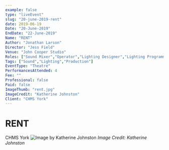 ```yaml
---
example: false
type: "liveEvent"
slug: "20-june-2019-rent"
date: 2019-06-19
Date: "20-June-2019"
EndDate: "22-June-2019"
Name: "RENT"
Author: "Jonathan Larson"
Director: "Jess Field"
Venue: "John Cooper Studio"
Roles: ["Sound Mixer","Operator","Lighting Designer","Lighting Programmer","Technical Manager"]
Tags: ["Sound","Lighting","Production"]
EventType: "Theatre"
PerformancesAttended: 4
Fee: ""
Professional: false
Paid: false
ImageThumb: "rent.jpg"
ImageCredit: "Katherine Johnston"
Client: "CHMS York"
---
```


# RENT

CHMS York
![Image by Katherine Johnston](./images/rent.jpg)
*Image Credit: Katherine Johnston*


